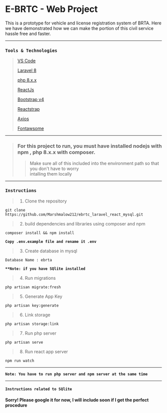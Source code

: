 # E-BRTC - Web Project

This is a prototype for vehicle and license registration system of BRTA. Here we have demonstrated how we can make the portion of this civil service hassle free and faster. 
***
### `Tools & Technologies`
> [VS Code](https://code.visualstudio.com/)
> 
> [Laravel 8](https://laravel.com/)
> 
> [php 8.x.x](https://www.php.net/)
> 
> [ReactJs](https://reactjs.org/)
> 
> [Bootstrap v4](https://getbootstrap.com/)
> 
> [Reactstrap](https://reactstrap.github.io/)
> 
> [Axios](https://github.com/axios/axios)
> 
> [Fontawsome](https://fontawesome.com/v5.15/icons?d=gallery&p=2)
> 
***
> ###  For this project to run, you must have installed nodejs with npm , php 8.x.x with composer.
>> Make sure all of this included into the environment path so that you don't have to worry  
>> intalling them locally 


***
### `Instructions`
> 1. Clone the repository 

	git clone https://github.com/Marshmalow212/ebrtc_laravel_react_mysql.git

> 2. build dependencies and  libraries using composer and npm

	composer install && npm install

**`Copy .env.example file and rename it .env`**

> 3. Create database in mysql

	Database Name : ebrta

**`**Note: if you have SQlite installed`**

> 4. Run migrations

	php artisan migrate:fresh

> 5. Generate App Key

	php artisan key:generate

> 6. Link storage

	php artisan storage:link

> 7. Run php server

	php artisan serve

> 8. Run react app server

	npm run watch

****
**`Note: You have to run php server and npm server at the same time`**

***

#### `Instructions related to SQlite`

**Sorry! Please google it for now, I will include soon if I get the perfect procedure**


	
